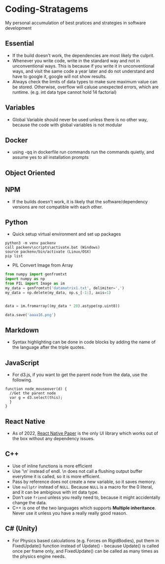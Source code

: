 # Coding-Stratagems
My personal accumulation of best pratices and strategies in software development

## Essential
- If the build doesn't work, the dependencies are most likely the culprit.
- Whenever you write code, write in the standard way and not in unconventional ways. This is because if you write it in unconventional ways, and visit the same code a year later and do not understand and have to google it, google will not show results.
- Always check the limits of data types to make sure maximum value can be stored. Otherwise, overflow will caluse unexpected errors, which are runtime. (e.g. int data type cannot hold 14 factorial)

## Variables 
- Global Variable should never be used unless there is no other way, because the code with global variables is not modular

## Docker
- using -qq in dockerfile run commands run the commands quietly, and assume yes to all installation prompts

## Object Oriented

## NPM
- If the builds doesn't work, it is likely that the software/dependency versions are not compatible with each other.

## Python
- Quick setup virtual environment and set up packages
```
python3 -m venv packenv
call packenv\scripts\activate.bat (Windows)
source packenv/bin/activate (Linux/OSX)
pip list
```
- PIL Convert Image from Array
```python
from numpy import genfromtxt
import numpy as np
from PIL import Image as im
my_data = genfromtxt('datamatrix1.txt', delimiter=',')
my_data = np.delete(my_data, np.s_[-1:], axis=1)


data = im.fromarray((my_data * 20).astype(np.uint8))

data.save('aaaa16.png')

```

## Markdown
- Syntax highlighting can be done in code blocks by adding the name of the language after the triple quotes.

## JavaScript
- For d3.js, if you want to get the parent node from the data, use the following.
```
function node_mouseover(d) {
  //Get the parent node
  var g = d3.select(this);
  }
}
```

## React Native
- As of 2022, [React Native Paper](https://callstack.github.io/react-native-paper) is the only UI library which works out of the box without any dependency issues.

## C++
- Use of inline functions is more efficient
- Use '\n' instead of endl. \n does not call a flushing output buffer everytime it is called, so it is more efficient.
- Pass by reference does not create a new variable, so it saves memory.
- Use ``nullptr`` instead of ``NULL``. Because ``NULL`` is a macro for the 0 literal, and it can be ambigious with int data type.
- Don't use ``friend`` unless you really need to, because it might accidentally change the data.
- C++ is one of the two languages which supports **Multiple inheritance**. Never use it unless you have a really really good reason.

## C# (Unity)
- For Physics based calculations (e.g. Forces on RigidBodies), put them in FixedUpdate() function instead of Update() - because Update() is called once per frame only, and FixedUpdate() can be called as many times as the physics engine needs.
